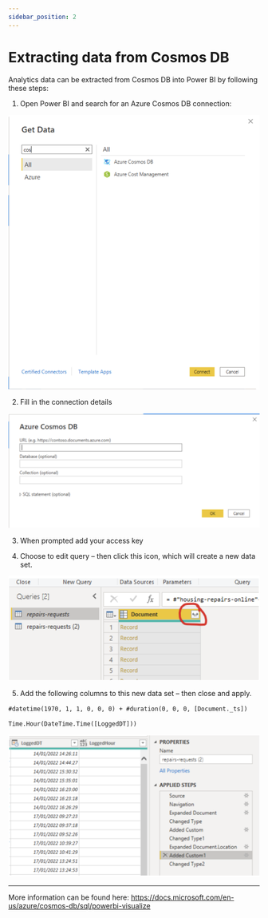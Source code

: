 ```yaml
---
sidebar_position: 2
---
```


# Extracting data from Cosmos DB

Analytics data can be extracted from Cosmos DB into Power BI by following
these steps:

1. Open Power BI and search for an Azure Cosmos DB connection:

![Find connection](/img/power-bi-tutorial/connection.png)

2. Fill in the connection details

![Connection details](/img/power-bi-tutorial/cosmos.png)

3. When prompted add your access key

4. Choose to edit query – then click this icon, which will create a new data set.

![Query](/img/power-bi-tutorial/query.png)

5. Add the following columns to this new data set – then close and apply.
```
#datetime(1970, 1, 1, 0, 0, 0) + #duration(0, 0, 0, [Document._ts])
```
```
Time.Hour(DateTime.Time([LoggedDT]))
```
![Query](/img/power-bi-tutorial/columns.png)

---
More information can be found here: https://docs.microsoft.com/en-us/azure/cosmos-db/sql/powerbi-visualize
